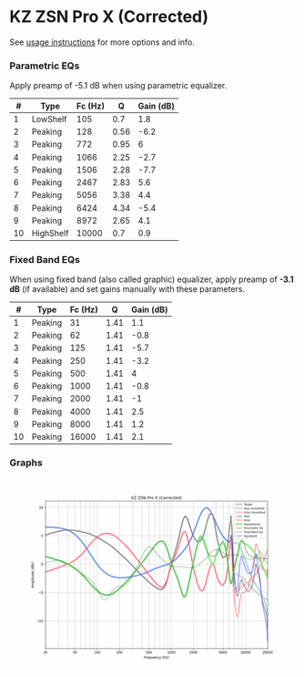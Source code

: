 # KZ ZSN Pro X (Corrected)
See [usage instructions](https://github.com/jaakkopasanen/AutoEq#usage) for more options and info.

### Parametric EQs
Apply preamp of -5.1 dB when using parametric equalizer.

|   # | Type      |   Fc (Hz) |    Q |   Gain (dB) |
|-----|-----------|-----------|------|-------------|
|   1 | LowShelf  |       105 | 0.7  |         1.8 |
|   2 | Peaking   |       128 | 0.56 |        -6.2 |
|   3 | Peaking   |       772 | 0.95 |         6   |
|   4 | Peaking   |      1066 | 2.25 |        -2.7 |
|   5 | Peaking   |      1506 | 2.28 |        -7.7 |
|   6 | Peaking   |      2467 | 2.83 |         5.6 |
|   7 | Peaking   |      5056 | 3.38 |         4.4 |
|   8 | Peaking   |      6424 | 4.34 |        -5.4 |
|   9 | Peaking   |      8972 | 2.65 |         4.1 |
|  10 | HighShelf |     10000 | 0.7  |         0.9 |

### Fixed Band EQs
When using fixed band (also called graphic) equalizer, apply preamp of **-3.1 dB** (if available) and set gains manually with these parameters.

|   # | Type    |   Fc (Hz) |    Q |   Gain (dB) |
|-----|---------|-----------|------|-------------|
|   1 | Peaking |        31 | 1.41 |         1.1 |
|   2 | Peaking |        62 | 1.41 |        -0.8 |
|   3 | Peaking |       125 | 1.41 |        -5.7 |
|   4 | Peaking |       250 | 1.41 |        -3.2 |
|   5 | Peaking |       500 | 1.41 |         4   |
|   6 | Peaking |      1000 | 1.41 |        -0.8 |
|   7 | Peaking |      2000 | 1.41 |        -1   |
|   8 | Peaking |      4000 | 1.41 |         2.5 |
|   9 | Peaking |      8000 | 1.41 |         1.2 |
|  10 | Peaking |     16000 | 1.41 |         2.1 |

### Graphs
![](./KZ%20ZSN%20Pro%20X%20(Corrected).png)
